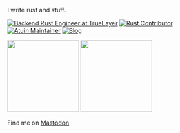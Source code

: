 I write rust and stuff.

[![Backend Rust Engineer at TrueLayer](https://img.shields.io/static/v1?label=work&message=rust@truelayer&color=blueviolet&style=for-the-badge)](https://truelayer.com/)
[![Rust Contributor](https://img.shields.io/static/v1?label=rust&message=contributor&color=red&style=for-the-badge)](https://github.com/rust-lang/rust/pulls?q=author%3Aconradludgate+)
[![Atuin Maintainer](https://img.shields.io/static/v1?label=atuin&message=maintainer&color=brightgreen&style=for-the-badge)](https://atuin.sh/)
[![Blog](https://img.shields.io/static/v1?label=blog&message=conradludgate.com&color=informational&style=for-the-badge)](https://conradludgate.com)

<div>
  <img src="https://github-readme-stats.vercel.app/api/top-langs/?username=conradludgate&layout=compact&border_radius=0" height="166" />
  <img src="https://api.atuin.sh/img/conradludgate?token=8670c40339e64ba1ef5d7429abfdce6e8752b08c" height="166" />
</div>

Find me on <a rel="me" href="https://toot.conrad.cafe/@conrad">Mastodon</a>
